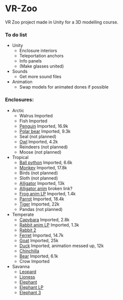# VR-Zoo
VR Zoo project made in Unity for a 3D modelling course. 


### To do list
- Unity
  - Enclosure interiors
  - Teleportation anchors
  - Info panels
  - (Make glasses united)
- Sounds
  - Get more sound files
- Animation
  - Swap models for animated dones if possible




### Enclosures:
- Arctic
  - Walrus Imported
  - Fish Imported
  - [Penguin](https://sketchfab.com/3d-models/pinguino-rockhopper-c246565eb927410486c7cf27b138a2e2) Imported, 16.9k
  - [Polar bear](https://sketchfab.com/3d-models/polar-bear-8c12dafa63ab470a8c2196a66052a0df) Imported, 9.3k
  - Seal (not planned)
  - [Owl](https://sketchfab.com/3d-models/buho-d355d074120a475db761490dae20ec6a) Imported, 4.2k 
  - Reindeers (not planned)
  - Moose (not planned)
- Tropical
  - [Ball python](https://sketchfab.com/3d-models/ball-python-non-commercial-fixed-5b2b62125850484589d3f4c5aef3ba9b) Imported, 6.6k
  - [Monkey](https://sketchfab.com/3d-models/realsitic-monkey-50e4b1da03494429b1265fc095f2c530) Imported, 17.8k
  - Birds (not planned)
  - Sloth (not planned)
  - [Alligator](https://sketchfab.com/3d-models/alligator-1de18292eb6e433587e60becd942ef6b) Imported, 13k
  - [Alligator anim](https://sketchfab.com/3d-models/alligator-animation-d80372b71bc74dd9af6a0865ccb9091f) broken link?
  - [Frog anim LP](https://sketchfab.com/3d-models/frog-non-commercial-5d73c308c7b54ef6a1d1f0647a269c56) Imported, 1.4k
  - [Parrot](https://sketchfab.com/3d-models/parrot-92e36afa506e492eabc12b6fd34c45c9) Imported, 18.4k
  - [Tiger](https://sketchfab.com/3d-models/tiger-51ed5186afb04487ae6adb51f8ffd09b) Imported, 22k
  - Pandas (not planned)
- Temperate
  - [Capybara](https://sketchfab.com/3d-models/capybara-low-poly-2b9e0100da7245079fa3d54eedd81030) Imported, 2.8k
  - [Rabbit anim LP](https://sketchfab.com/3d-models/rabbit-rigged-e7213589744d436b9d96e2dbb31198a5) Imported, 1.3k
  - [Rabbit 2](https://sketchfab.com/3d-models/rabbit-4cf175ddd8d94c7f8705d0d3b9586e6e)
  - [Ferret](https://sketchfab.com/3d-models/ferret-a5c717c20b08461aa1d9ce462f3e019e) Imported, 14.7k
  - [Goat](https://sketchfab.com/3d-models/goat-15692d6248564a19bf2514ce2344ce70) Imported, 25k
  - [Duck](https://sketchfab.com/3d-models/duck-walk-free-415584bc3224484fba20a482592e2157) Imported, animation messed up, 12k
  - [Chinchilla](https://sketchfab.com/3d-models/chinchilla-low-poly-f8104f9ddbdb47c9a49e8b8c2e2dcf70)
  - [Bear](https://sketchfab.com/3d-models/bear-ce0d5eb86cf5459bb6bd20244cb44b27) Imported, 6.1k
  - Crow Imported
- Savanna
  - [Leopard](https://sketchfab.com/3d-models/leopard-cc6f367fd73344bdaa0e85e62c35d56e)
  - [Lioness](https://sketchfab.com/3d-models/lioness-low-poly-d7b3c8bea91f461bae1f53229feffb58)
  - [Elephant](https://sketchfab.com/3d-models/elephant-non-commercial-2e3a1a3358374a5bb55f7e9a65d5eefb)
  - [Elephant LP](https://sketchfab.com/3d-models/elephant-888cb879964e4b248f83a42624c0f973)
  - [Elephant 3](https://sketchfab.com/3d-models/elephant-93c389f9be37411c9ae4e97ef08bbeee)
